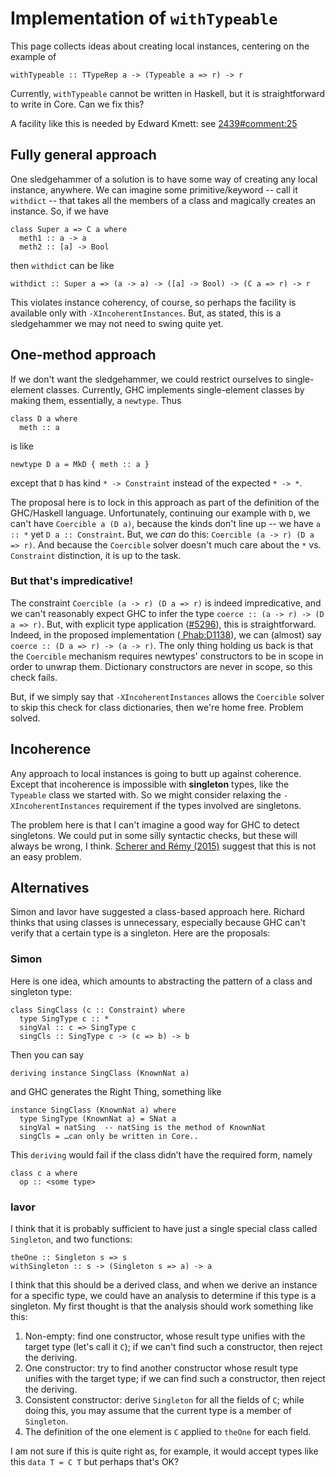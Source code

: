 # Implementation of `withTypeable`



This page collects ideas about creating local instances, centering on the example of


```wiki
withTypeable :: TTypeRep a -> (Typeable a => r) -> r
```


Currently, `withTypeable` cannot be written in Haskell, but it is straightforward to write in Core. Can we fix this?



A facility like this is needed by Edward Kmett: see [2439\#comment:25](https://gitlab.staging.haskell.org/ghc/ghc/issues/2439)


## Fully general approach



One sledgehammer of a solution is to have some way of creating any local instance, anywhere. We can imagine some primitive/keyword -- call it `withdict` -- that takes all the members of a class and magically creates an instance. So, if we have


```
class Super a => C a where
  meth1 :: a -> a
  meth2 :: [a] -> Bool
```


then `withdict` can be like


```wiki
withdict :: Super a => (a -> a) -> ([a] -> Bool) -> (C a => r) -> r
```


This violates instance coherency, of course, so perhaps the facility is available only with `-XIncoherentInstances`. But, as stated, this is a sledgehammer we may not need to swing quite yet.


## One-method approach



If we don't want the sledgehammer, we could restrict ourselves to single-element classes. Currently, GHC implements single-element classes by making them, essentially, a `newtype`. Thus


```wiki
class D a where
  meth :: a
```


is like


```wiki
newtype D a = MkD { meth :: a }
```


except that `D` has kind `* -> Constraint` instead of the expected `* -> *`.



The proposal here is to lock in this approach as part of the definition of the GHC/Haskell language. Unfortunately, continuing our example with `D`, we can't have `Coercible a (D a)`, because the kinds don't line up -- we have `a :: *` yet `D a :: Constraint`. But, we *can* do this: `Coercible (a -> r) (D a => r)`. And because the `Coercible` solver doesn't much care about the `*` vs. `Constraint` distinction, it is up to the task.


### But that's impredicative!



The constraint `Coercible (a -> r) (D a => r)` is indeed impredicative, and we can't reasonably expect GHC to infer the type `coerce :: (a -> r) -> (D a => r)`. But, with explicit type application ([\#5296](https://gitlab.staging.haskell.org/ghc/ghc/issues/5296)), this is straightforward. Indeed, in the proposed implementation ([
Phab:D1138](https://phabricator.haskell.org/D1138)), we can (almost) say `coerce :: (D a => r) -> (a -> r)`. The only thing holding us back is that the `Coercible` mechanism requires newtypes' constructors to be in scope in order to unwrap them. Dictionary constructors are never in scope, so this check fails.



But, if we simply say that `-XIncoherentInstances` allows the `Coercible` solver to skip this check for class dictionaries, then we're home free. Problem solved.


## Incoherence



Any approach to local instances is going to butt up against coherence. Except that incoherence is impossible with **singleton** types, like the `Typeable` class we started with. So we might consider relaxing the `-XIncoherentInstances` requirement if the types involved are singletons.



The problem here is that I can't imagine a good way for GHC to detect singletons. We could put in some silly syntactic checks, but these will always be wrong, I think. [
Scherer and Rémy (2015)](http://gallium.inria.fr/~scherer/research/unique_inhabitants/unique_stlc_sums-long.pdf) suggest that this is not an easy problem.


## Alternatives



Simon and Iavor have suggested a class-based approach here. Richard thinks that using classes is unnecessary, especially because GHC can't verify that a certain type is a singleton. Here are the proposals:


### Simon



Here is one idea, which amounts to abstracting the pattern of a class and singleton type:


```wiki
class SingClass (c :: Constraint) where
  type SingType c :: *
  singVal :: c => SingType c
  singCls :: SingType c -> (c => b) -> b
```


Then you can say


```wiki
deriving instance SingClass (KnownNat a)
```


and GHC generates the Right Thing, something like


```wiki
instance SingClass (KnownNat a) where
  type SingType (KnownNat a) = SNat a
  singVal = natSing  -- natSing is the method of KnownNat
  singCls = …can only be written in Core..
```


This `deriving` would fail if the class didn’t have the required form, namely


```wiki
class c a where
  op :: <some type>
```

### Iavor



I think that it is probably sufficient to have just a single special class called `Singleton`, and two functions:


```wiki
theOne :: Singleton s => s
withSingleton :: s -> (Singleton s => a) -> a
```


I think that this should be a derived class, and when we derive an instance for a specific type, we could have an analysis to determine if this type is a singleton.  My first thought is that the analysis should work something like this:


1. Non-empty:  find one constructor, whose result type unifies with the target type (let's call it `C`); if we can't find such a constructor, then reject the deriving.
1. One constructor: try to find another constructor whose result type unifies with the target type;  if we can find such a constructor, then reject the deriving.
1. Consistent constructor: derive `Singleton` for all the fields of `C`; while doing this, you may assume that the current type is a member of `Singleton`.
1. The definition of the one element is `C` applied to `theOne` for each field.


I am not sure if this is quite right as, for example, it would accept types like this `data T = C T` but perhaps that's OK?


